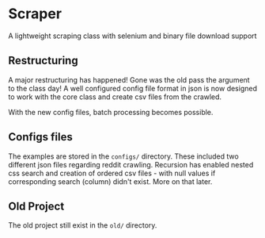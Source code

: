 # Scraper

A lightweight scraping class with selenium and binary file download support

## Restructuring

A major restructuring has happened! Gone was the old pass the argument to the class day! A well configured config file format in json is now designed to work with the core class and create csv files from the crawled.

With the new config files, batch processing becomes possible.

## Configs files

The examples are stored in the `configs/` directory. These included two different json files regarding reddit crawling. Recursion has enabled nested css search and creation of ordered csv files - with null values if corresponding search (column) didn't exist. More on that later.

## Old Project

The old project still exist in the `old/` directory. 
